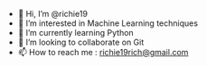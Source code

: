 - 👋 Hi, I’m @richie19
- 👀 I’m interested in Machine Learning techniques
- 🌱 I’m currently learning Python
- 💞️ I’m looking to collaborate on Git
- 📫 How to reach me : richie19rich@gmail.com
<!---
richie19/richie19 is a ✨ special ✨ repository because its `README.md` (this file) appears on your GitHub profile.
You can click the Preview link to take a look at your changes.
--->
